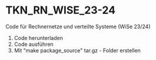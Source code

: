 # TKN_RN_WISE_23-24
Code für Rechnernetze und verteilte Systeme (WiSe 23/24) 


1. Code herunterladen
2. Code ausführen
3. Mit "make package_source" tar.gz - Folder erstellen
